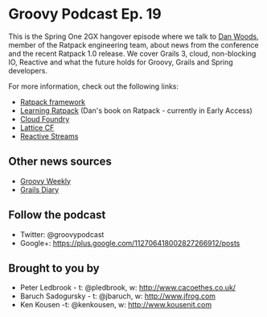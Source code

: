 # Groovy Podcast Ep. 19

This is the Spring One 2GX hangover episode where we talk to [Dan Woods](https://twitter.com/danveloper), member of the Ratpack engineering team, about news from the conference and the recent Ratpack 1.0 release. We cover Grails 3, cloud, non-blocking IO, Reactive and what the future holds for Groovy, Grails and Spring developers.

For more information, check out the following links:

* [Ratpack framework](http://ratpack.io/)
* [Learning Ratpack](http://shop.oreilly.com/product/0636920037545.do) (Dan's book on Ratpack - currently in Early Access)
* [Cloud Foundry](https://www.cloudfoundry.org/)
* [Lattice CF](http://lattice.cf/)
* [Reactive Streams](http://www.reactive-streams.org/)

## Other news sources

* [Groovy Weekly](http://glaforge.appspot.com/category/Groovy%20Weekly)
* [Grails Diary](http://grydeske.net/news/index)

## Follow the podcast

* Twitter: @groovypodcast
* Google+: https://plus.google.com/112706418002827266912/posts

## Brought to you by

* Peter Ledbrook - t: @pledbrook, w: http://www.cacoethes.co.uk/
* Baruch Sadogursky - t: @jbaruch, w: http://www.jfrog.com
* Ken Kousen -t: @kenkousen, w: http://www.kousenit.com
